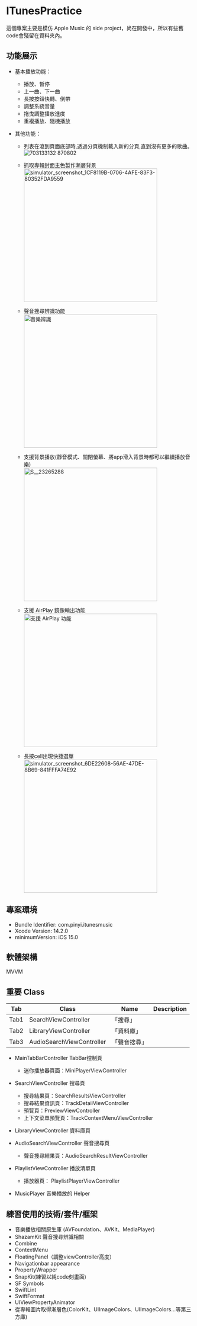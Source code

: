 # ITunesPractice
這個專案主要是模仿 Apple Music 的 side project，尚在開發中，所以有些舊code會殘留在資料夾內。

## 功能展示
- 基本播放功能：
	- 播放、暫停
	- 上一曲、下一曲
	- 長按按鈕快轉、倒帶
	- 調整系統音量
	- 拖曳調整播放進度
	- 重複播放、隨機播放
	
- 其他功能：
	- 列表在滾到頁面底部時,透過分頁機制載入新的分頁,直到沒有更多的歌曲。<br>
	![703133132 870802](https://user-images.githubusercontent.com/70060071/231930096-1c92fa66-b09e-4b4e-8deb-b743cf5b2ed0.gif)<br>

	- 抓取專輯封面主色製作漸層背景<br>
	<img src="https://user-images.githubusercontent.com/70060071/231921683-2fb87a50-1297-487c-ba7a-aacc6a496a6f.png" alt="simulator_screenshot_1CF8119B-0706-4AFE-83F3-80352FDA9559" style="width:360px"><br>
	
	- 聲音搜尋辨識功能<br>
	<img src="https://user-images.githubusercontent.com/70060071/233000733-334a505c-f4bb-4b34-a8aa-4a94941d0dca.png" alt="音樂辨識" style="width:360px"><br>
	
	- 支援背景播放(靜音模式、關閉螢幕、將app滑入背景時都可以繼續播放音樂)<br>
	<img src="https://user-images.githubusercontent.com/70060071/231921514-f57f3439-de78-4181-8fcf-060ccc729cbc.jpg" alt="S__23265288" style="width:360px;"><br> 
	
	- 支援 AirPlay 鏡像輸出功能<br>
	<img src="https://user-images.githubusercontent.com/70060071/232249848-0796278a-58bd-4488-865e-cbccdd8c4517.jpg" alt="支援 AirPlay 功能" style="width:360px;"><br>

	- 長按cell出現快捷選單<br>
	<img src="https://user-images.githubusercontent.com/70060071/231921272-4ef915a5-9ddb-4a03-8080-6b6c22bba338.png" alt="simulator_screenshot_6DE22608-56AE-47DE-8B69-841FFFA74E92" style="width:360px;"><br>

## 專案環境
- Bundle Identifier: com.pinyi.itunesmusic
- Xcode Version: 14.2.0
- minimumVersion: iOS 15.0

## 軟體架構
MVVM

## 重要 Class
| Tab | Class | Name              | Description                
|-----|---|--------|--------------------------
Tab1 |SearchViewController | 「搜尋」
Tab2 |LibraryViewController |「資料庫」
Tab3 |AudioSearchViewController |「聲音搜尋」

- MainTabBarController  TabBar控制頁
	 - 迷你播放器頁面：MiniPlayerViewController

- SearchViewController  搜尋頁
	 - 搜尋結果頁：SearchResultsViewController
	 - 搜尋結果資訊頁：TrackDetailViewController
	 - 預覽頁：PreviewViewController
	 - 上下文菜單預覽頁：TrackContextMenuViewController

- LibraryViewController  資料庫頁

- AudioSearchViewController  聲音搜尋頁
	 - 聲音搜尋結果頁：AudioSearchResultViewController

- PlaylistViewController 播放清單頁
	 - 播放器頁： PlaylistPlayerViewController
	 
- MusicPlayer 音樂播放的 Helper

## 練習使用的技術/套件/框架

- 音樂播放相關原生庫 (AVFoundation、AVKit、MediaPlayer)
- ShazamKit 聲音搜尋辨識相關
- Combine
- ContextMenu
- FloatingPanel（調整viewController高度）
- Navigationbar appearance
- PropertyWrapper
- SnapKit(練習以純code刻畫面)
- SF Symbols
- SwiftLint
- SwiftFormat
- UIViewPropertyAnimator
- 從專輯圖片取得漸層色(ColorKit、UIImageColors、UIImageColors...等第三方庫)
